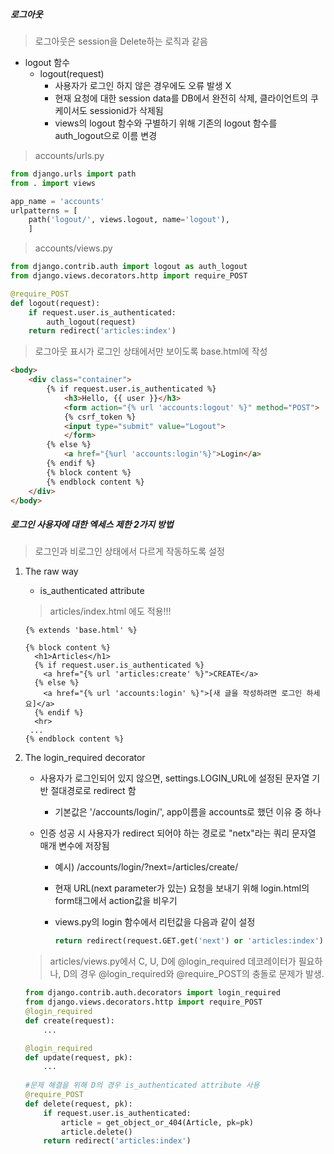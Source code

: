 ##### 로그아웃

> 로그아웃은 session을 Delete하는 로직과 같음

- logout 함수
  - logout(request)
    - 사용자가 로그인 하지 않은 경우에도 오류 발생 X
    - 현재 요청에 대한 session data를 DB에서 완전히 삭제, 클라이언트의 쿠케이서도 sessionid가 삭제됨
    - views의 logout 함수와 구별하기 위해 기존의 logout 함수를 auth_logout으로 이름 변경

>accounts/urls.py

```python
from django.urls import path
from . import views

app_name = 'accounts'
urlpatterns = [
    path('logout/', views.logout, name='logout'),
    ]
```

>accounts/views.py

```python
from django.contrib.auth import logout as auth_logout 
from django.views.decorators.http import require_POST

@require_POST
def logout(request):
    if request.user.is_authenticated:
        auth_logout(request)
    return redirect('articles:index')
```

>로그아웃 표시가 로그인 상태에서만 보이도록 base.html에 작성

```html
<body>
	<div class="container">
        {% if request.user.is_authenticated %}
            <h3>Hello, {{ user }}</h3>
        	<form action="{% url 'accounts:logout' %}" method="POST">
        	{% csrf_token %}
        	<input type="submit" value="Logout">
      		</form>
        {% else %}
        	<a href="{%url 'accounts:login'%}">Login</a>
        {% endif %}
        {% block content %}
        {% endblock content %}
    </div>
</body>
```



##### 로그인 사용자에 대한 엑세스 제한 2가지 방법

> 로그인과 비로그인 상태에서 다르게 작동하도록 설정

1. The raw way

   - is_authenticated attribute

   > articles/index.html 에도 적용!!!

   ```jinja2
   {% extends 'base.html' %}
   
   {% block content %}
     <h1>Articles</h1>
     {% if request.user.is_authenticated %}
       <a href="{% url 'articles:create' %}">CREATE</a>
     {% else %}
       <a href="{% url 'accounts:login' %}">[새 글을 작성하려면 로그인 하세요]</a>
     {% endif %}
     <hr>
   	...
   {% endblock content %}
   ```

   

2. The login_required decorator

   - 사용자가 로그인되어 있지 않으면, settings.LOGIN_URL에 설정된 문자열 기반 절대경로로 redirect 함

     - 기본값은 '/accounts/login/', app이름을 accounts로 했던 이유 중 하나

   - 인증 성공 시 사용자가 redirect 되어야 하는 경로로 "netx"라는 쿼리 문자열 매개 변수에 저장됨

     - 예시) /accounts/login/?next=/articles/create/

     - 현재 URL(next parameter가 있는) 요청을 보내기 위해 login.html의 form태그에서 action값을 비우기

     - views.py의 login 함수에서 리턴값을 다음과 같이 설정

       ```python
       return redirect(request.GET.get('next') or 'articles:index')
       ```

       

   > articles/views.py에서 C, U, D에 @login_required 데코레이터가 필요하나, D의 경우 @login_required와 @require_POST의 충돌로 문제가 발생. 

   ```python
   from django.contrib.auth.decorators import login_required
   from django.views.decorators.http import require_POST
   @login_required
   def create(request):
       ...
   
   @login_required
   def update(request, pk):
       ...
       
   #문제 해결을 위해 D의 경우 is_authenticated attribute 사용
   @require_POST
   def delete(request, pk):
       if request.user.is_authenticated:
           article = get_object_or_404(Article, pk=pk)
           article.delete()
       return redirect('articles:index')
   ```

   